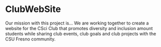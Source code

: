 # ClubWebSite
Our mission with this project is...
We are working together to create a website for the CSci Club that promotes diversity and inclusion amount students while sharing club events, club goals and club projects with the CSU Fresno community. 
